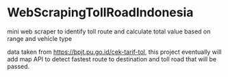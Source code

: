 # WebScrapingTollRoadIndonesia
mini web scraper to identify toll route and calculate total value based on range and vehicle type

data taken from https://bpjt.pu.go.id/cek-tarif-tol, this project eventually will add map API to detect fastest route to destination and toll road that will be passed.
